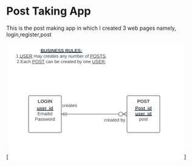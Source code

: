 <h1>Post Taking App</h1>
<p>This is the post making app in which I created 3 web pages namely, login,register,post</p>

[![ERD Diagram of app](/public/images/ERD.png)]